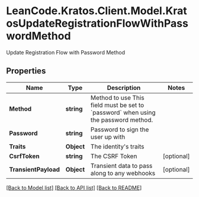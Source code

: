 # LeanCode.Kratos.Client.Model.KratosUpdateRegistrationFlowWithPasswordMethod
Update Registration Flow with Password Method

## Properties

Name | Type | Description | Notes
------------ | ------------- | ------------- | -------------
**Method** | **string** | Method to use  This field must be set to &#x60;password&#x60; when using the password method. | 
**Password** | **string** | Password to sign the user up with | 
**Traits** | **Object** | The identity&#39;s traits | 
**CsrfToken** | **string** | The CSRF Token | [optional] 
**TransientPayload** | **Object** | Transient data to pass along to any webhooks | [optional] 

[[Back to Model list]](../../README.md#documentation-for-models) [[Back to API list]](../../README.md#documentation-for-api-endpoints) [[Back to README]](../../README.md)

